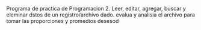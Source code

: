 Programa de practica de Programacion 2.
Leer, editar, agregar, buscar y eleminar dstos de un registro/archivo dado.
evalua y analisia el archivo para tomar las proporciones y promedios desesod

